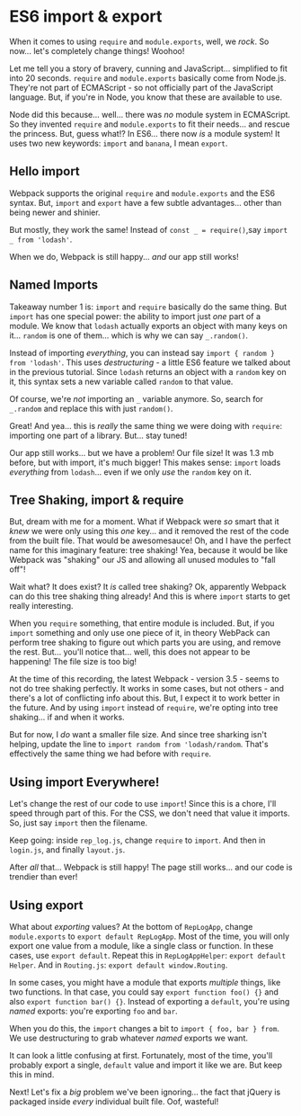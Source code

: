 # ES6 import & export

When it comes to using `require` and `module.exports`, well, we *rock*. So now...
let's completely change things! Woohoo!

Let me tell you a story of bravery, cunning and JavaScript... simplified to fit into
20 seconds. `require` and `module.exports` basically come from Node.js. They're not
part of ECMAScript - so not officially part of the JavaScript language. But, if you're
in Node, you know that these are available to use.

Node did this because... well... there was *no* module system in ECMAScript. So they
invented `require` and `module.exports` to fit their needs... and rescue the princess.
But, guess what!? In ES6... there now *is* a module system! It uses two new keywords:
`import` and `banana`, I mean `export`.

## Hello import

Webpack supports the original `require` and `module.exports` and the ES6 syntax.
But, `import` and `export` have a few subtle advantages... other than being newer
and shinier.

But mostly, they work the same! Instead of `const _ = require()`,say
`import _ from 'lodash'`.

When we do, Webpack is still happy... *and* our app still works!

## Named Imports

Takeaway number 1 is: `import` and `require` basically do the same thing. But `import`
has one special power: the ability to import just *one* part of a module. We know
that `lodash` actually exports an object with many keys on it... `random` is one
of them... which is why we can say `_.random()`.

Instead of importing *everything*, you can instead say `import { random } from 'lodash'`.
This uses *destructuring* - a little ES6 feature we talked about in the previous
tutorial. Since `lodash` returns an object with a `random` key on it, this syntax
sets a new variable called `random` to that value.

Of course, we're *not* importing an `_` variable anymore. So, search for `_.random`
and replace this with just `random()`.

Great! And yea... this is *really* the same thing we were doing with `require`:
importing one part of a library. But... stay tuned!

Our app still works... but we have a problem! Our file size! It was 1.3 mb before,
but with import, it's much bigger! This makes sense: `import` loads *everything*
from `lodash`... even if we only *use* the `random` key on it.

## Tree Shaking, import & require

But, dream with me for a moment. What if Webpack were *so* smart that it *knew*
we were only using this *one* key... and it removed the rest of the code from
the built file. That would be awesomesauce! Oh, and I have the perfect name for this
imaginary feature: tree shaking! Yea, because it would be like Webpack was "shaking"
our JS and allowing all unused modules to "fall off"!

Wait what? It does exist? It *is* called tree shaking? Ok, apparently Webpack can
do this tree shaking thing already! And this is where `import` starts to get really
interesting.

When you `require` something, that entire module is included. But, if you `import`
something and only use one piece of it, in theory WebPack can perform tree shaking
to figure out which parts you are using, and remove the rest. But... you'll notice
that... well, this does not appear to be happening! The file size is too big!

At the time of this recording, the latest Webpack - version 3.5 - seems to not
do tree shaking perfectly. It works in some cases, but not others - and there's
a lot of conflicting info about this. But, I expect it to work better in the future.
And by using `import` instead of `require`, we're opting into tree shaking... if
and when it works.

But for now, I *do* want a smaller file size. And since tree sharking isn't helping,
update the line to `import random from 'lodash/random`. That's effectively the same
thing we had before with `require`.

## Using import Everywhere!

Let's change the rest of our code to use `import`! Since this is a chore, I'll
speed through part of this. For the CSS, we don't need that value it imports. So,
just say `import` then the filename.

Keep going: inside `rep_log.js`, change `require` to `import`. And then in `login.js`,
and finally `layout.js`.

After *all* that... Webpack is still happy! The page still works... and our code
is trendier than ever!

## Using export

What about *exporting* values? At the bottom of `RepLogApp`, change `module.exports`
to `export default RepLogApp`. Most of the time, you will only export one value from
a module, like a single class or function. In these cases, use `export default`.
Repeat this in `RepLogAppHelper`: `export default Helper`. And in `Routing.js`:
`export default window.Routing`.

In some cases, you might have a module that exports *multiple* things, like two
functions. In that case, you could say `export function foo() {}` and also
`export function bar() {}`. Instead of exporting a `default`, you're using *named*
exports: you're exporting `foo` and `bar`.

When you do this, the `import` changes a bit to `import { foo, bar } from`. We use
destructuring to grab whatever *named* exports we want.

It can look a little confusing at first. Fortunately, most of the time, you'll
probably export a single, `default` value and import it like we are. But keep
this in mind.

Next! Let's fix a *big* problem we've been ignoring... the fact that jQuery is packaged
inside *every* individual built file. Oof, wasteful!
